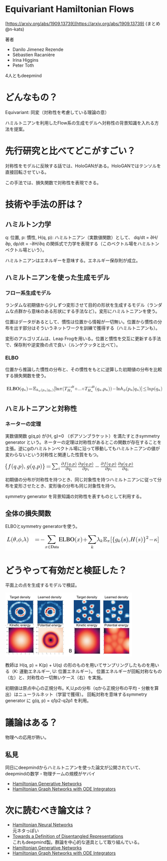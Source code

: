 # Equivariant Hamiltonian Flows
[https://arxiv.org/abs/1909.13739](https://arxiv.org/abs/1909.13739)
(まとめ @n-kats)

著者
* Danilo Jimenez Rezende
* Sébastien Racanière
* Irina Higgins
* Peter Toth

4人ともdeepmind

# どんなもの？
Equivariant: 同変（対称性を考慮している理論の意）

ハミルトニアンを利用したFlow系の生成モデルへ対称性の背景知識を入れる方法を提案。

# 先行研究と比べてどこがすごい？
対称性をモデルに反映する話では、HoloGANがある。HoloGANではテンソルを直接回転させている。

この手法では、損失関数で対称性を表現できる。

# 技術や手法の肝は？
## ハミルトン力学
q: 位置, p: 慣性, H(q, p): ハミルトニアン（実数値関数）として、
dq/dt = ∂H/∂p, dp/dt = -∂H/∂q の関係式で力学を表現する（このベクトル場をハミルトンベクトル場という）。

ハミルトニアンはエネルギーを意味する。エネルギー保存則が成立。

## ハミルトニアンを使った生成モデル
### フロー系生成モデル
ランダムな初期値から少しずつ変形させて目的の形状を生成するモデル（ランダムな点群から意味のある形状にする手法など）。変形にハミルトニアンを使う。

位置はデータがあるとして、慣性は位置から情報が一切無い。位置から慣性の分布を出す部分はそういうネットワークを訓練で獲得する（ハミルトニアンも）。

変形のアルゴリズムは、Leap Frogを用いる。位置と慣性を交互に更新する手法で、保存則や逆変換の点で良い（ルンゲクッタと比べて）。


### ELBO
位置から推論した慣性の分布と、その慣性をもとに逆算した初期値の分布を比較する損失関数を使う。

![](./equivariant_hamiltonian_flows_1909.13739/elbo.png)

## ハミルトニアンと対称性
### ネーターの定理
実数値関数 g(q,p) が{H, g}=0 （ポアソンブラケット）を満たすときsymmetry generator という。ネーターの定理は対称性があるとこの関数が存在することを主張。逆にgのハミルトンベクトル場に沿って移動してもハミルトニアンの値が変わらないという対称性と関連した性質をもつ。

![](./equivariant_hamiltonian_flows_1909.13739/poisson_bracket.png)

初期値の分布が対称性を持つとき、同じ対象性を持つハミルトニアンに従って分布を変形させたとき、変形後の分布も同じ対象性を持つ。

symmetry generator を背景知識の対称性を表すものとして利用する。

## 全体の損失関数
ELBOとsymmetry generatorを使う。

![](./equivariant_hamiltonian_flows_1909.13739/loss.png)

# どうやって有効だと検証した？
平面上の点を生成するモデルで検証。

![](./equivariant_hamiltonian_flows_1909.13739/experiment.png)

教師は H(q, p) = K(p) + U(q) の形のものを用いてサンプリングしたものを用いる（K: 運動エネルギー, U: 位置エネルギー）。
位置エネルギーが回転対称なもの（左）と、対称性の一切無いケース（右）を実施。

初期値は原点中心の正規分布。K,U,pの分布（qから正規分布の平均・分散を算出）はニューラルネット（学習で獲得）。
回転対称を意味するsymmetry generator に g(q, p) = q1p2-q2p1 を利用。

# 議論はある？
物理への応用が熱い。

## 私見
同日にdeepmindからハミルトニアンを使った論文が公開されていて、deepmindの数学・物理チームの規模がヤバイ
* [Hamiltonian Generative Networks](https://arxiv.org/abs/1909.13789)
* [Hamiltonian Graph Networks with ODE Integrators](https://arxiv.org/abs/1909.12790)


# 次に読むべき論文は？
* [Hamiltonian Neural Networks](https://arxiv.org/abs/1906.01563)  
  元ネタっぽい
* [Towards a Definition of Disentangled Representations](https://arxiv.org/abs/1812.02230)  
  これもdeepmind製。群論を中心的な道具として取り組んでいる。
* [Hamiltonian Generative Networks](https://arxiv.org/abs/1909.13789)
* [Hamiltonian Graph Networks with ODE Integrators](https://arxiv.org/abs/1909.12790)
